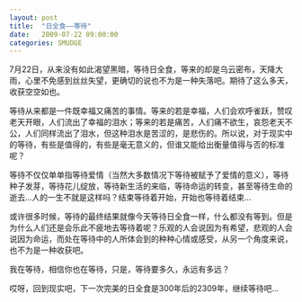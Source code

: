 ```yaml
---
layout: post
title:  "日全食——等待"
date:   2009-07-22 09:00:00
categories: SMUDGE
---
```


7月22日，从来没有如此渴望黑暗，等待日全食，等来的却是乌云密布，天降大雨，心里不免感到丝丝失望，更确切的说也不为是一种失落吧。期待了这么多天，收获空空如也。    



等待从来都是一件既幸福又痛苦的事情。等来的若是幸福，人们会欢呼雀跃，赞叹老天开眼，人们流出了幸福的泪水；等来的若是痛苦，人们痛不欲生，哀怨老天不公，人们同样流出了泪水，但这种泪水是苦涩的，是悲伤的。所以说，对于现实中的等待，有些是值得的，有些是毫无意义的，但谁又能给出衡量值得与否的标准呢？



等待不仅仅单单指等待爱情（当然大多数情况下等待被赋予了爱情的意义），等待种子发芽，等待花儿绽放，等待新生活的来临，等待命运的转变，甚至等待生命的逝去…人的一生不就是这样吗？结束等待着开始，开始也等待着结束… 



或许很多时候，等待的最终结果就像今天等待日全食一样，什么都没有等到。但是为什么人们还是会乐此不疲地去等待着呢？乐观的人会说因为有希望，悲观的人会说因为命运，而处在等待中的人所体会到的种种心情或感受，从另一个角度来说，也不为是一种收获吧。



我在等待，相信你也在等待，只是，等待要多久，永远有多远？ 



哎呀，回到现实吧，下一次完美的日全食是300年后的2309年，继续等待吧…